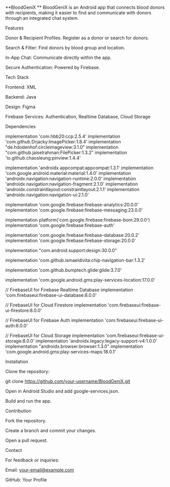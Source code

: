 **BloodGeniX
**
BloodGeniX is an Android app that connects blood donors with recipients, making it easier to find and communicate with donors through an integrated chat system.

Features

Donor & Recipient Profiles: Register as a donor or search for donors.

Search & Filter: Find donors by blood group and location.

In-App Chat: Communicate directly within the app.

Secure Authentication: Powered by Firebase.

Tech Stack

Frontend: XML

Backend: Java

Design: Figma

Firebase Services: Authentication, Realtime Database, Cloud Storage

Dependencies

implementation 'com.hbb20:ccp:2.5.4'
implementation 'com.github.Drjacky:ImagePicker:1.8.4'
implementation "de.hdodenhof:circleimageview:3.1.0"
implementation "com.github.jaiselrahman:FilePicker:1.3.2"
implementation 'io.github.chaosleung:pinview:1.4.4'

implementation 'androidx.appcompat:appcompat:1.3.1'
implementation 'com.google.android.material:material:1.4.0'
implementation 'androidx.navigation:navigation-runtime:2.0.0'
implementation 'androidx.navigation:navigation-fragment:2.1.0'
implementation 'androidx.constraintlayout:constraintlayout:2.1.1'
implementation 'androidx.navigation:navigation-ui:2.1.0'

implementation 'com.google.firebase:firebase-analytics:20.0.0'
implementation 'com.google.firebase:firebase-messaging:23.0.0'

implementation platform('com.google.firebase:firebase-bom:29.0.0')
implementation 'com.google.firebase:firebase-auth'

implementation 'com.google.firebase:firebase-database:20.0.2'
implementation 'com.google.firebase:firebase-storage:20.0.0'

implementation "com.android.support:design:30.0.0"

implementation 'com.github.ismaeldivita:chip-navigation-bar:1.3.2'

implementation 'com.github.bumptech.glide:glide:3.7.0'

implementation 'com.google.android.gms:play-services-location:17.0.0'

// FirebaseUI for Firebase Realtime Database
implementation 'com.firebaseui:firebase-ui-database:8.0.0'

// FirebaseUI for Cloud Firestore
implementation 'com.firebaseui:firebase-ui-firestore:8.0.0'

// FirebaseUI for Firebase Auth
implementation 'com.firebaseui:firebase-ui-auth:8.0.0'

// FirebaseUI for Cloud Storage
implementation 'com.firebaseui:firebase-ui-storage:8.0.0'
implementation 'androidx.legacy:legacy-support-v4:1.0.0'
implementation "androidx.browser:browser:1.3.0"
implementation 'com.google.android.gms:play-services-maps:18.0.1'

Installation

Clone the repository:

git clone https://github.com/your-username/BloodGeniX.git

Open in Android Studio and add google-services.json.

Build and run the app.

Contribution

Fork the repository.

Create a branch and commit your changes.

Open a pull request.

Contact

For feedback or inquiries:

Email: your-email@example.com

GitHub: Your Profile

